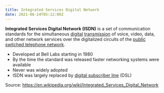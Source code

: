 ```yaml
---
title: Integrated Services Digital Network 
date: 2021-06-24T05:12:00Z
---
```


**Integrated Services Digital Network (ISDN)** is a set of communication
standards for the simultaneous [digital](20210624051337-digital-data.md)
[transmission](20210624051556-transmission-telecommunications.md) of
voice, video, data, and other network services over the digitalized circuits of
the [public switched telephone network](20210624051754-public-switched-telephone-network.md).

* Developed at Bell Labs starting in 1980
* By the time the standard was released faster networking systems were available
* Never was widely adopted
* ISDN was largely replaced by [digital subscriber line](20210624052135-digital-subscriber-line.md) (DSL) 

Source: https://en.wikipedia.org/wiki/Integrated_Services_Digital_Network
